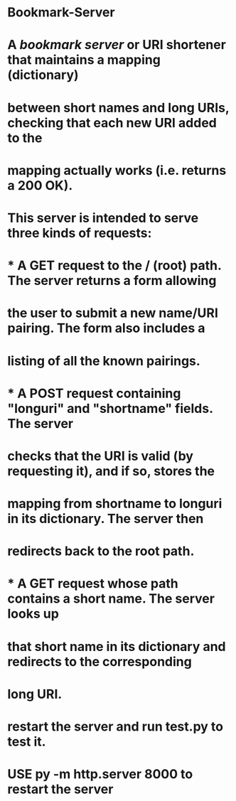 # Bookmark-Server
# A *bookmark server* or URI shortener that maintains a mapping (dictionary)
# between short names and long URIs, checking that each new URI added to the
# mapping actually works (i.e. returns a 200 OK).
#
# This server is intended to serve three kinds of requests:
#
#   * A GET request to the / (root) path.  The server returns a form allowing
#     the user to submit a new name/URI pairing.  The form also includes a
#     listing of all the known pairings.
#   * A POST request containing "longuri" and "shortname" fields.  The server
#     checks that the URI is valid (by requesting it), and if so, stores the
#     mapping from shortname to longuri in its dictionary.  The server then
#     redirects back to the root path.
#   * A GET request whose path contains a short name.  The server looks up
#     that short name in its dictionary and redirects to the corresponding
#     long URI.
# restart the server and run test.py to test it.
# USE py -m http.server 8000 to restart the server
